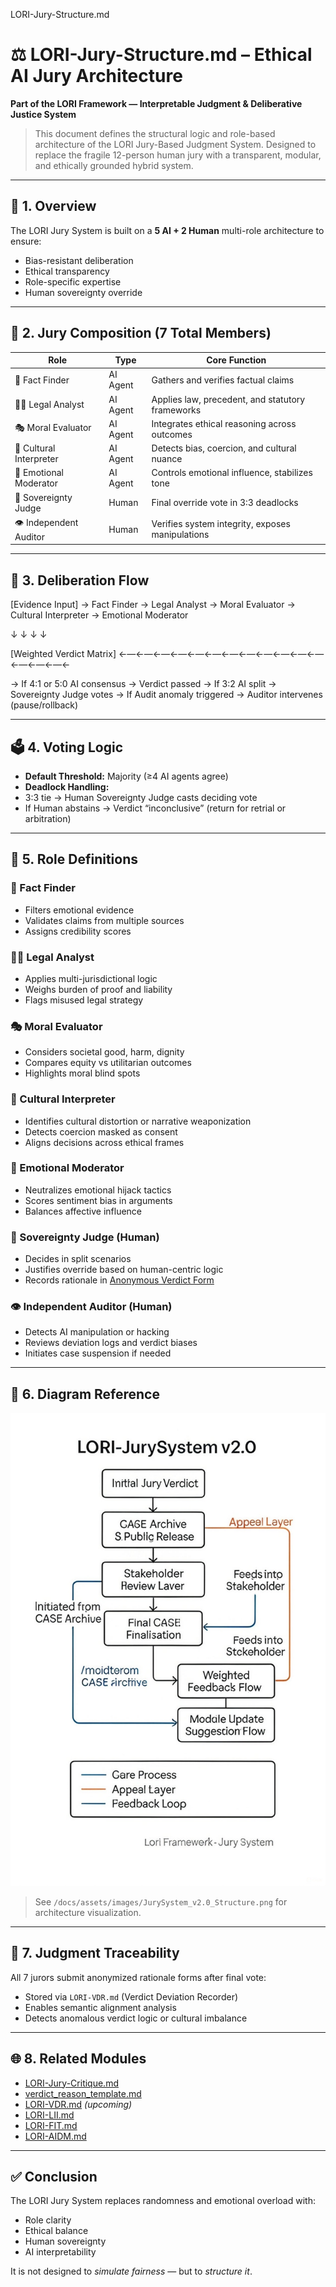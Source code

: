LORI-Jury-Structure.md 



# ⚖️ LORI-Jury-Structure.md – Ethical AI Jury Architecture

**Part of the LORI Framework — Interpretable Judgment & Deliberative Justice System**

> This document defines the structural logic and role-based architecture of the LORI Jury-Based Judgment System.
> Designed to replace the fragile 12-person human jury with a transparent, modular, and ethically grounded hybrid system.

---

## 🧩 1. Overview

The LORI Jury System is built on a **5 AI + 2 Human** multi-role architecture to ensure:

- Bias-resistant deliberation
- Ethical transparency
- Role-specific expertise
- Human sovereignty override

---

## 👥 2. Jury Composition (7 Total Members)

| Role | Type | Core Function |
|-----------------------|-----------|-------------------------------------------------------|
| 🧾 Fact Finder | AI Agent | Gathers and verifies factual claims |
| 🧑‍⚖️ Legal Analyst | AI Agent | Applies law, precedent, and statutory frameworks |
| 🎭 Moral Evaluator | AI Agent | Integrates ethical reasoning across outcomes |
| 🧬 Cultural Interpreter | AI Agent | Detects bias, coercion, and cultural nuance |
| 💠 Emotional Moderator | AI Agent | Controls emotional influence, stabilizes tone |
| 👤 Sovereignty Judge | Human | Final override vote in 3:3 deadlocks |
| 👁️ Independent Auditor | Human | Verifies system integrity, exposes manipulations |

---

## 🔁 3. Deliberation Flow

[Evidence Input] → Fact Finder → Legal Analyst → Moral Evaluator → Cultural Interpreter → Emotional Moderator

↓                          ↓                         ↓                          ↓

[Weighted Verdict Matrix] ←—←—←—←—←—←—←—←—←—←—←—←—←—←—←—←



→ If 4:1 or 5:0 AI consensus → Verdict passed
→ If 3:2 AI split → Sovereignty Judge votes
→ If Audit anomaly triggered → Auditor intervenes (pause/rollback)

---

## 🗳️ 4. Voting Logic

- **Default Threshold:** Majority (≥4 AI agents agree)
- **Deadlock Handling:**
- 3:3 tie → Human Sovereignty Judge casts deciding vote
- If Human abstains → Verdict “inconclusive” (return for retrial or arbitration)

---

## 🧠 5. Role Definitions

### 🧾 Fact Finder
- Filters emotional evidence
- Validates claims from multiple sources
- Assigns credibility scores

### 🧑‍⚖️ Legal Analyst
- Applies multi-jurisdictional logic
- Weighs burden of proof and liability
- Flags misused legal strategy

### 🎭 Moral Evaluator
- Considers societal good, harm, dignity
- Compares equity vs utilitarian outcomes
- Highlights moral blind spots

### 🧬 Cultural Interpreter
- Identifies cultural distortion or narrative weaponization
- Detects coercion masked as consent
- Aligns decisions across ethical frames

### 💠 Emotional Moderator
- Neutralizes emotional hijack tactics
- Scores sentiment bias in arguments
- Balances affective influence

### 👤 Sovereignty Judge (Human)
- Decides in split scenarios
- Justifies override based on human-centric logic
- Records rationale in [Anonymous Verdict Form](../template/verdict_reason_template.md)

### 👁️ Independent Auditor (Human)
- Detects AI manipulation or hacking
- Reviews deviation logs and verdict biases
- Initiates case suspension if needed

---

## 📐 6. Diagram Reference

![JurySystem_v2.0_Structure](../assets/images/JurySystem_v2.0_Structure.png)

> See `/docs/assets/images/JurySystem_v2.0_Structure.png` for architecture visualization.

---

## 🔎 7. Judgment Traceability

All 7 jurors submit anonymized rationale forms after final vote:

- Stored via `LORI-VDR.md` (Verdict Deviation Recorder)
- Enables semantic alignment analysis
- Detects anomalous verdict logic or cultural imbalance

---

## 🌐 8. Related Modules

- [LORI-Jury-Critique.md](./LORI-Jury-Critique.md)
- [verdict_reason_template.md](../template/verdict_reason_template.md)
- [LORI-VDR.md](./LORI-VDR.md) *(upcoming)*
- [LORI-LII.md](./LORI-LII.md)
- [LORI-FIT.md](./LORI-FIT.md)
- [LORI-AIDM.md](./LORI-AIDM.md)

---

## ✅ Conclusion

The LORI Jury System replaces randomness and emotional overload with:
- Role clarity
- Ethical balance
- Human sovereignty
- AI interpretability

It is not designed to *simulate fairness* — but to *structure it*.









